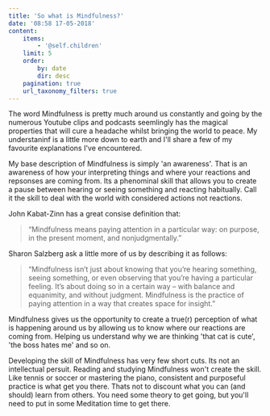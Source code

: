 ```yaml
---
title: 'So what is Mindfulness?'
date: '08:58 17-05-2018'
content:
    items:
        - '@self.children'
    limit: 5
    order:
        by: date
        dir: desc
    pagination: true
    url_taxonomy_filters: true
---
```


The word Mindfulness is pretty much around us constantly and going by the numerous Youtube clips and podcasts seemlingly has the magical properties that will cure a headache whilst bringing the world to peace. My understaninf is a little more down to earth and I'll share a few of my favourite explanations I've encountered.

My base description of Mindfulness is simply 'an awareness'. That is an awareness of how your interpreting things and where your reactions and repsonses are coming from. Its a phenominal skill that allows you to create a pause between hearing or seeing something and reacting habitually. Call it the skill to deal with the world with considered actions not reactions.

John Kabat-Zinn has a great consise definition that:
> “Mindfulness means paying attention in a particular way: on purpose, in the present moment, and nonjudgmentally.”
 
Sharon Salzberg ask a little more of us by describing it as follows: 
>“Mindfulness isn’t just about knowing that you’re hearing something, seeing something, or even observing that you’re having a particular feeling. It’s about doing so in a certain way – with balance and equanimity, and without judgment. Mindfulness is the practice of paying attention in a way that creates space for insight.” 

Mindfulness gives us the opportunity to create a true(r) perception of what is happening around us by allowing us to know where our reactions are coming from. Helping us understand why we are thinking 'that cat is cute', 'the boss hates me' and so on. 

Developing the skill of Mindfulness has very few short cuts. Its not an intellectual persuit. Reading and studying Mindfulness won't create the skill. Like tennis or soccer or mastering the piano, consistent and purposeful practice is what get you there. Thats not to discount what you can (and should) learn from others. You need some theory to get going, but you'll need to put in some Meditation time to get there.
